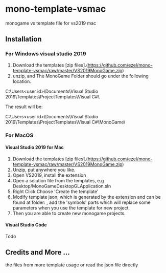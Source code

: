 # mono-template-vsmac
monogame vs template file for vs2019 mac

## Installation

### For Windows visual studio 2019
1. Download the templates [zip files].(https://github.com/ezel/mono-template-vsmac/raw/master/VS2019MonoGame.zip)
2. unzip, and The MonoGame Folder should go under the following location.

C:\Users\<user id>\Documents\Visual Studio 2019\Templates\ProjectTemplates\Visual C#\

The result will be:

C:\Users\<user id>\Documents\Visual Studio 2019\Templates\ProjectTemplates\Visual C#\MonoGame\

### For MacOS

#### Visual Studio 2019 for Mac
1. Download the templates [zip files].(https://github.com/ezel/mono-template-vsmac/raw/master/VS2019MonoGame.zip)
2. Unzip, put anywhere you like.
3. Open VS2019, install the extension
4. Open a solution file from the templates, e.g Desktop/MonoGameDesktopGLApplication.sln
5. Right Click Choose 'Create the template'
6. Modify template json, which is generated by the extension and can be found at folder: , add the 'symbols' parts which will replace some parameters when you use the template for new project.
7. Then you are able to create new monogame projects.


#### Visual Studio Code

Todo

## Credits and More ...

the files from
more template usage
or read the json file directly